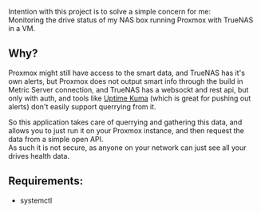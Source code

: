 Intention with this project is to solve a simple concern for me:  
Monitoring the drive status of my NAS box running Proxmox with TrueNAS in a VM.

## Why?

Proxmox might still have access to the smart data, and TrueNAS has it's own alerts, but Proxmox does not output smart info through the build in Metric Server connection, and TrueNAS has a websockt and rest api, but only with auth, and tools like [Uptime Kuma](https://github.com/louislam/uptime-kuma) (which is great for pushing out alerts) don't easily support querrying from it.  

So this application takes care of querrying and gathering this data, and allows you to just run it on your Proxmox instance, and then request the data from a simple open API.  
As such it is not secure, as anyone on your network can just see all your drives health data.

## Requirements:
- systemctl
